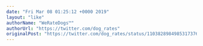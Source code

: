 ```yaml
---
date: "Fri Mar 08 01:25:12 +0000 2019"
layout: "like"
authorName: "WeRateDogs™"
authorUrl: "https://twitter.com/dog_rates"
originalPost: "https://twitter.com/dog_rates/status/1103828984985317376"
---
```

